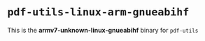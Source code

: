 # `pdf-utils-linux-arm-gnueabihf`

This is the **armv7-unknown-linux-gnueabihf** binary for `pdf-utils`
